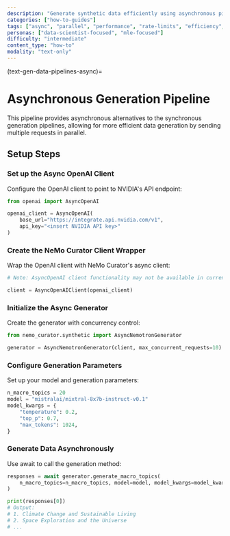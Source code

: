 ```yaml
---
description: "Generate synthetic data efficiently using asynchronous pipelines for maximum throughput with rate-limited LLM APIs"
categories: ["how-to-guides"]
tags: ["async", "parallel", "performance", "rate-limits", "efficiency", "concurrent-requests"]
personas: ["data-scientist-focused", "mle-focused"]
difficulty: "intermediate"
content_type: "how-to"
modality: "text-only"
---
```


(text-gen-data-pipelines-async)=
# Asynchronous Generation Pipeline

This pipeline provides asynchronous alternatives to the synchronous generation pipelines, allowing for more efficient data generation by sending multiple requests in parallel.

## Setup Steps

### Set up the Async OpenAI Client

Configure the OpenAI client to point to NVIDIA's API endpoint:

```python
from openai import AsyncOpenAI

openai_client = AsyncOpenAI(
    base_url="https://integrate.api.nvidia.com/v1", 
    api_key="<insert NVIDIA API key>"
)
```

### Create the NeMo Curator Client Wrapper

Wrap the OpenAI client with NeMo Curator's async client:

```python
# Note: AsyncOpenAI client functionality may not be available in current version

client = AsyncOpenAIClient(openai_client)
```

### Initialize the Async Generator

Create the generator with concurrency control:

```python
from nemo_curator.synthetic import AsyncNemotronGenerator

generator = AsyncNemotronGenerator(client, max_concurrent_requests=10)
```

### Configure Generation Parameters

Set up your model and generation parameters:

```python
n_macro_topics = 20
model = "mistralai/mixtral-8x7b-instruct-v0.1"
model_kwargs = {
    "temperature": 0.2,
    "top_p": 0.7,
    "max_tokens": 1024,
}
```

### Generate Data Asynchronously

Use await to call the generation method:

```python
responses = await generator.generate_macro_topics(
    n_macro_topics=n_macro_topics, model=model, model_kwargs=model_kwargs
)

print(responses[0])
# Output:
# 1. Climate Change and Sustainable Living
# 2. Space Exploration and the Universe
# ...
```
